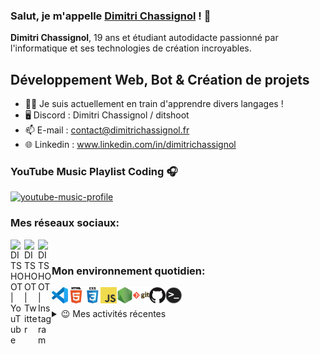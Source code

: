 ### Salut, je m'appelle [Dimitri Chassignol][website] ! 👋

<strong>Dimitri Chassignol</strong>, 19 ans et étudiant autodidacte passionné par l'informatique et ses technologies de création incroyables.

## Développement Web, Bot & Création de projets

- 👨‍💻 Je suis actuellement en train d'apprendre divers langages !
- 🖥 Discord : Dimitri Chassignol / ditshoot 
- 📫 E-mail : contact@dimitrichassignol.fr
- 🌐 Linkedin : www.linkedin.com/in/dimitrichassignol

### YouTube Music Playlist Coding 🎧

[![youtube-music-profile](https://img.shields.io/badge/YouTube_Music-DITSHOOT-red?style=for-the-badge&logo=youtube-music)](https://music.youtube.com/playlist?list=PLtSHE1PVnfsWQe4AbBZh5k04YGPSfXSW0&si=4_FrKz1l2oM3yiU-)

### Mes réseaux sociaux:

[<img align="left" alt="DITSHOOT| YouTube" width="22px" src="https://cdn.jsdelivr.net/npm/simple-icons@v3/icons/youtube.svg" />][youtube]
[<img align="left" alt="DITSHOOT | Twitter" width="22px" src="https://cdn.jsdelivr.net/npm/simple-icons@v3/icons/twitter.svg" />][twitter]
[<img align="left" alt="DITSHOOT | Instagram" width="22px" src="https://cdn.jsdelivr.net/npm/simple-icons@v3/icons/instagram.svg" />][instagram]

<br />

### Mon environnement quotidien:

[<img align="left" alt="Visual Studio Code" width="26px" src="https://raw.githubusercontent.com/github/explore/80688e429a7d4ef2fca1e82350fe8e3517d3494d/topics/visual-studio-code/visual-studio-code.png" />][webdevplaylist]
[<img align="left" alt="HTML5" width="26px" src="https://raw.githubusercontent.com/github/explore/80688e429a7d4ef2fca1e82350fe8e3517d3494d/topics/html/html.png" />][webdevplaylist]
[<img align="left" alt="CSS3" width="26px" src="https://raw.githubusercontent.com/github/explore/80688e429a7d4ef2fca1e82350fe8e3517d3494d/topics/css/css.png" />][cssplaylist]
[<img align="left" alt="JavaScript" width="26px" src="https://raw.githubusercontent.com/github/explore/80688e429a7d4ef2fca1e82350fe8e3517d3494d/topics/javascript/javascript.png" />][webdevplaylist]
[<img align="left" alt="Node.js" width="26px" src="https://raw.githubusercontent.com/github/explore/80688e429a7d4ef2fca1e82350fe8e3517d3494d/topics/nodejs/nodejs.png" />][webdevplaylist]
[<img align="left" alt="Git" width="26px" src="https://raw.githubusercontent.com/github/explore/80688e429a7d4ef2fca1e82350fe8e3517d3494d/topics/git/git.png" />][webdevplaylist]
[<img align="left" alt="GitHub" width="26px" src="https://raw.githubusercontent.com/github/explore/78df643247d429f6cc873026c0622819ad797942/topics/github/github.png" />][webdevplaylist]
[<img align="left" alt="Terminal" width="26px" src="https://raw.githubusercontent.com/github/explore/80688e429a7d4ef2fca1e82350fe8e3517d3494d/topics/terminal/terminal.png" />][webdevplaylist]

<br />
<br />

<details>
  <summary>😉 Mes activités récentes</summary>
  
<!--START_SECTION:activity-->
  2. 🌐 Nouveau répertoire publié le <strong>28/06/2024 à 17h00</strong> : [Documentation IT - babouins.fr ]([https://github.com/BABOUINS-PROJECT])
  2. 🌐 Nouveau répertoire publié le <strong>14/03/2023 à 11h18</strong> : [WebSite - dimitrichassignol.fr ](https://dimitrichassignol.fr)
  1. 📤 Nouveau répertoire publié le <strong>09/06/2021 à 11h18</strong> : [Développement - Page d'accueil](https://github.com/DITSHOOT/DITSHOOT)
  1. 📤 Nouveau répertoire publié le <strong>09/01/2024 à 19h14</strong> : [CV - Portfolio](https://github.com/DITSHOOT/1SIOGrp2-CV-)
<!--END_SECTION:activity-->

[website]: https://dimitri-chassignol.fr
[course]: http://vsCodeHero.com
[twitter]: https://twitter.com/DITSHOOT
[youtube]: https://www.youtube.com/channel/UCXIQC25GNXm4ugUtc9l0mUw
[instagram]: https://instagram.com/ditshoot_
[webdevplaylist]: 
[jsplaylist]: 
[cssplaylist]: 
[reactplaylist]: 
